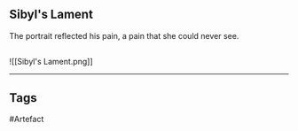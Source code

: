 ## Sibyl's Lament
The portrait reflected his pain,
a pain that she could never see.
## 
![[Sibyl's Lament.png]]

---
## Tags
#Artefact